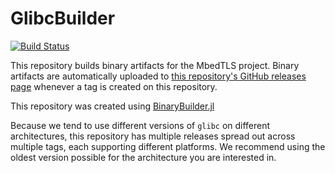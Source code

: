 # GlibcBuilder

[![Build Status](https://travis-ci.org/staticfloat/GlibcBuilder.svg?branch=master)](https://travis-ci.org/staticfloat/GlibcBuilder)

This repository builds binary artifacts for the MbedTLS project. Binary artifacts are automatically uploaded to
[this repository's GitHub releases page](https://github.com/staticfloat/GlibcBuilder/releases) whenever a tag is created
on this repository.

This repository was created using [BinaryBuilder.jl](https://github.com/JuliaPackaging/BinaryBuilder.jl)

Because we tend to use different versions of `glibc` on different architectures, this repository has multiple releases spread out across multiple tags, each supporting different platforms.  We recommend using the oldest version possible for the architecture you are interested in.
